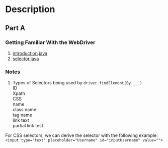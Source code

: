# Description

## Part A
### Getting Familiar With the WebDriver
1. [introduction.java](../tests/src/test/java/selenium/)
2. [selector.java](../tests/src/test/java/selenium/)

### Notes
1. Types of Selectors being used by ```driver.findElement(By.___)``` <br>
  ID <br>
  Xpath <br>
  CSS <br>
  name <br>
  class name <br>
  tag name <br>
  link text <br>
  partial link test <br>
  
For CSS selectors, we can derive the selector with the following example: <br>
```<input type="text" placeholder="Username" id="inputUsername" value="">``` <br>
